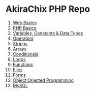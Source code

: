 AkiraChix PHP Repo
=======================

1. [Web Basics](exam/web_basics.md)
2. [PHP Basics](exam/php_basics.md)
3. [Variables, Constants & Data Types](exam/variables_constants_data.md)
4. [Operators](exam/operators.md)
5. [Strings](exam/strings.md)
6. [Arrays](exam/arrays.md)
7. [Conditionals](exam/conditionals.md)
8. [Loops](exam/loops.md)
9. [Functions](exam/functions.md)
10. [Files](exam/files.md)
11. [Forms](exam/forms.md)
12. [Object Oriented Programming](exam/oop.md)
13. [MySQL](exam/mysql.md)
